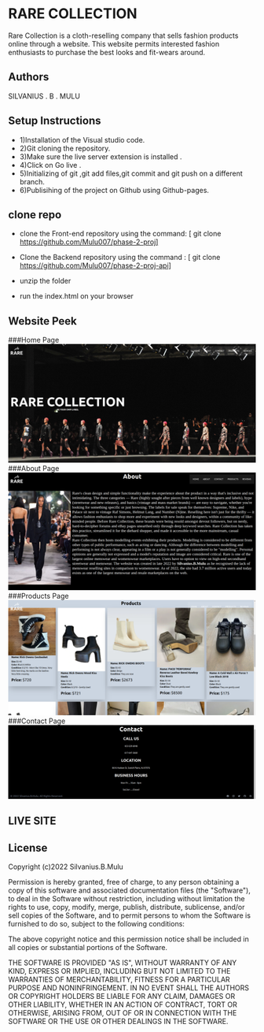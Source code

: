 
# RARE COLLECTION

Rare Collection is a cloth-reselling company that sells fashion products online through a website. This website permits interested fashion enthusiasts to purchase the best looks and fit-wears around.


## Authors

SILVANIUS . B . MULU


## Setup Instructions
* 1)Installation of the Visual studio code.
* 2)Git cloning the repository.
* 3)Make sure the live server extension is installed .
* 4)Click on Go live .
* 5)Initializing of git ,git add files,git commit and git push on a different branch.
* 6)Publisihing of the project on Github using Github-pages.


## clone repo

* clone the Front-end repository using the command: [ git clone https://github.com/Mulu007/phase-2-proj]

* Clone the Backend repository using the command : [ git clone https://github.com/Mulu007/phase-2-proj-api]

* unzip the folder

* run the index.html on your browser


## Website Peek
###Home Page
![Website Screenshot](https://github.com/Mulu007/phase-2-proj/blob/main/src/components/assets/website%20screenshots/Home.png?raw=true)
###About Page
![Website Screenshot](https://github.com/Mulu007/phase-2-proj/blob/main/src/components/assets/website%20screenshots/About.png?raw=true)
###Products Page
![Website Screenshot](https://github.com/Mulu007/phase-2-proj/blob/main/src/components/assets/website%20screenshots/Products.png?raw=true)
###Contact Page
![Website Screenshot](https://github.com/Mulu007/phase-2-proj/blob/main/src/components/assets/website%20screenshots/Contact.png?raw=true)

## LIVE SITE



## License

Copyright (c)2022 Silvanius.B.Mulu

Permission is hereby granted, free of charge, to any person obtaining a copy of this software and associated documentation files (the "Software"), to deal in the Software without restriction, including without limitation the rights to use, copy, modify, merge, publish, distribute, sublicense, and/or sell copies of the Software, and to permit persons to whom the Software is furnished to do so, subject to the following conditions:

The above copyright notice and this permission notice shall be included in all copies or substantial portions of the Software.

THE SOFTWARE IS PROVIDED "AS IS", WITHOUT WARRANTY OF ANY KIND, EXPRESS OR IMPLIED, INCLUDING BUT NOT LIMITED TO THE WARRANTIES OF MERCHANTABILITY, FITNESS FOR A PARTICULAR PURPOSE AND NONINFRINGEMENT. IN NO EVENT SHALL THE AUTHORS OR COPYRIGHT HOLDERS BE LIABLE FOR ANY CLAIM, DAMAGES OR OTHER LIABILITY, WHETHER IN AN ACTION OF CONTRACT, TORT OR OTHERWISE, ARISING FROM, OUT OF OR IN CONNECTION WITH THE SOFTWARE OR THE USE OR OTHER DEALINGS IN THE SOFTWARE.
